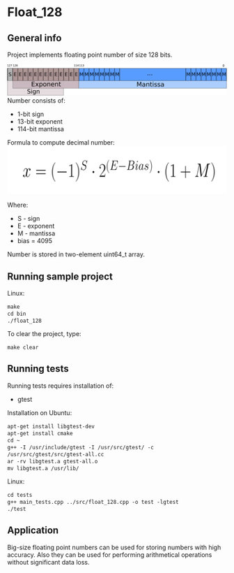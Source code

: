 # Float_128

## General info
Project implements floating point number of size 128 bits.

![](images/float.png?raw=true )
Number consists of:
- 1-bit sign
- 13-bit exponent 
- 114-bit mantissa 


Formula to compute decimal number:
![](images/formula.png?raw=true )

Where:
 - S - sign
 - E - exponent
 - M - mantissa
 - bias = 4095


Number is stored in two-element uint64_t array. 


## Running sample project
Linux:
```
make
cd bin
./float_128
```

To clear the project, type:
```
make clear
```

## Running tests
Running tests requires installation of:
- gtest

Installation on Ubuntu:
```
apt-get install libgtest-dev
apt-get install cmake
cd ~
g++ -I /usr/include/gtest -I /usr/src/gtest/ -c /usr/src/gtest/src/gtest-all.cc
ar -rv libgtest.a gtest-all.o
mv libgtest.a /usr/lib/

```
Linux:
```
cd tests
g++ main_tests.cpp ../src/float_128.cpp -o test -lgtest 
./test
```

## Application
Big-size floating point numbers can be used for storing numbers with high accuracy. Also they can be used for performing arithmetical operations without significant data loss. 
